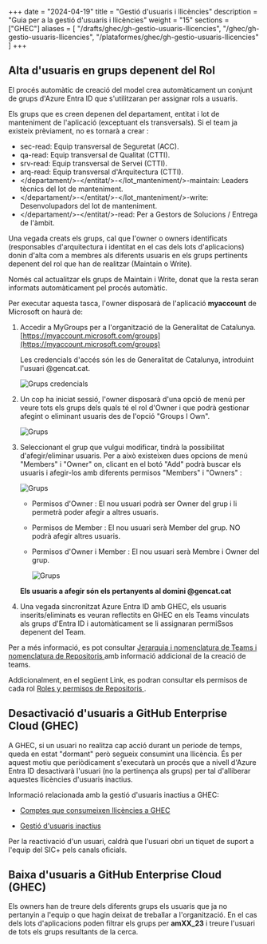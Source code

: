 
+++
date         = "2024-04-19"
title        = "Gestió d'usuaris i llicències"
description  = "Guia per a la gestió d'usuaris i llicències"
weight      = "15"
sections    = ["GHEC"]
aliases = [
    "/drafts/ghec/gh-gestio-usuaris-llicencies",
    "/ghec/gh-gestio-usuaris-llicencies",
    "/plataformes/ghec/gh-gestio-usuaris-llicencies"
]
+++

## **Alta d'usuaris en grups depenent del Rol** 

El procés automàtic de creació del model crea automàticament un conjunt de grups d'Azure Entra ID que s'utilitzaran per assignar rols a usuaris.

Els grups que es creen depenen del departament, entitat i lot de manteniment de l'aplicació (exceptuant els transversals).
Si el team ja existeix prèviament, no es tornarà a crear :

+ sec-read: Equip transversal de Seguretat (ACC).
+ qa-read: Equip transversal de Qualitat (CTTI).
+ srv-read: Equip transversal de Servei (CTTI).
+ arq-read: Equip transversal d'Arquitectura (CTTI).
+ </departament/>-</entitat/>-</lot_manteniment/>-maintain: Leaders tècnics del lot de manteniment.
+ </departament/>-</entitat/>-</lot_manteniment/>-write: Desenvolupadors del lot de manteniment.
+ </departament/>-</entitat/>-read: Per a Gestors de Solucions / Entrega de l'àmbit.

Una vegada creats els grups, cal que l'owner o owners identificats (responsables d'arquitectura i identitat en el cas dels lots d'aplicacions) donin d'alta com a membres als diferents usuaris en els grups pertinents depenent del rol que han de realitzar (Maintain o Write).

Només cal actualitzar els grups de Maintain i Write, donat que la resta seran informats automàticament pel procés automàtic.
        
Per executar aquesta tasca, l'owner disposarà de l'aplicació **myaccount** de Microsoft on haurà de: 

  1. Accedir a MyGroups per a l'organització de la Generalitat de Catalunya.
    [https://myaccount.microsoft.com/groups](https://myaccount.microsoft.com/groups)
    
      Les credencials d'accés són les de Generalitat de Catalunya, introduint l'usuari @gencat.cat.
  
      ![Grups credencials ](/images/GHEC/gh-mygroups-credenciales.png)
    
  2. Un cop ha iniciat sessió, l'owner disposarà d'una opció de menú per veure tots els grups dels quals té el rol d'Owner i que podrà gestionar afegint o eliminant usuaris des de l'opció "Groups I Own".

      ![Grups](/images/GHEC/gh-mygroups.png)

  3. Seleccionant el grup que vulgui modificar, tindrà la possibilitat d'afegir/eliminar usuaris. Per a això existeixen dues opcions de menú "Members" i "Owner" on, clicant en el botó "Add" podrà buscar els usuaris i afegir-los amb diferents permisos "Members" i "Owners" :

      ![Grups](/images/GHEC/gh-mygroups-add.png)

      + Permisos d'Owner : El nou usuari podrà ser Owner del grup i li permetrà poder afegir a altres usuaris.
      + Permisos de Member : El nou usuari serà Member del grup.  NO podrà afegir altres usuaris.
      + Permisos d'Owner i Member : El nou usuari serà Membre i Owner del grup.
    
        ![Grups](/images/GHEC/gh-mygroups-addinguser.png)

      **Els usuaris a afegir són els pertanyents al domini @gencat.cat**

  4. Una vegada sincronitzat Azure Entra ID amb GHEC, els usuaris inserits/eliminats es veuran reflectits en GHEC en els Teams vinculats als grups d'Entra ID i automàticament se li assignaran permiSsos depenent del Team.

  Per a més informació, es pot consultar [Jerarquia i nomenclatura de Teams i nomenclatura de Repositoris ](../gh-model-govern) amb informació addicional de la creació de teams.

  Addicionalment, en el següent Link, es podran consultar els permisos de cada rol [Roles y permisos de Repositoris ](../gh-rols-repositori).


## **Desactivació d'usuaris a GitHub Enterprise Cloud (GHEC)**

A GHEC, si un usuari no realitza cap acció durant un periode de temps, queda en estat "dormant" però segueix consumint una llicència. És per aquest motiu que periòdicament s'executarà un procés que a nivell d'Azure Entra ID desactivarà l'usuari (no la pertinença als grups) per tal d'alliberar aquestes llicències d'usuaris inactius.

Informació relacionada amb la gestió d'usuaris inactius a GHEC:

* [Comptes que consumeixen llicències a GHEC](https://docs.github.com/en/enterprise-cloud@latest/billing/managing-the-plan-for-your-github-account/about-per-user-pricing#accounts-that-consume-a-license-on-github-enterprise-cloud)

* [Gestió d'usuaris inactius](https://docs.github.com/en/enterprise-cloud@latest/admin/managing-accounts-and-repositories/managing-users-in-your-enterprise/managing-dormant-users)

Per la reactivació d'un usuari, caldrà que l'usuari obri un tiquet de suport a l'equip del SIC+ pels canals oficials.


## Baixa d'usuaris a GitHub Enterprise Cloud (GHEC)

Els owners han de treure dels diferents grups els usuaris que ja no pertanyin a l'equip o que hagin deixat de treballar a l'organització. En el cas dels lots d'aplicacions poden filtrar els grups per **amXX_23** i treure l'usuari de tots els grups resultants de la cerca.